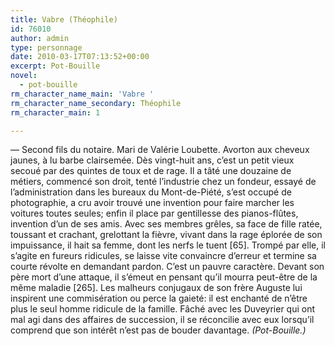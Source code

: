 ```yaml
---
title: Vabre (Théophile)
id: 76010
author: admin
type: personnage
date: 2010-03-17T07:13:52+00:00
excerpt: Pot-Bouille
novel:
  - pot-bouille
rm_character_name_main: 'Vabre '
rm_character_name_secondary: Théophile
rm_character_main: 1

---
```

— Second fils du notaire. Mari de Valérie Loubette. Avorton aux cheveux jaunes, à lu barbe clairsemée. Dès vingt-huit ans, c&rsquo;est un petit vieux secoué par des quintes de toux et de rage. Il a tâté une douzaine de métiers, commencé son droit, tenté l&rsquo;industrie chez un fondeur, essayé de l&rsquo;administration dans les bureaux du Mont-de-Piété, s&rsquo;est occupé de photographie, a cru avoir trouvé une invention pour faire marcher les voitures toutes seules; enfin il place par gentillesse des pianos-flûtes, invention d&rsquo;un de ses amis. Avec ses membres grêles, sa face de fille ratée, toussant et crachant, grelottant la fièvre, vivant dans la rage éplorée de son impuissance, il hait sa femme, dont les nerfs le tuent [65]. Trompé par elle, il s&rsquo;agite en fureurs ridicules, se laisse vite convaincre d&rsquo;erreur et termine sa courte révolte en demandant pardon. C&rsquo;est un pauvre caractère. Devant son père mort d&rsquo;une attaque, il s&rsquo;émeut en pensant qu&rsquo;il mourra peut-être de la même maladie [265]. Les malheurs conjugaux de son frère Auguste lui inspirent une commisération ou perce la gaieté: il est enchanté de n&rsquo;être plus le seul homme ridicule de la famille. Fâché avec les Duveyrier qui ont mal agi dans des affaires de succession, il se réconcilie avec eux lorsqu&rsquo;il comprend que son intérêt n&rsquo;est pas de bouder davantage. _(Pot-Bouille.)_